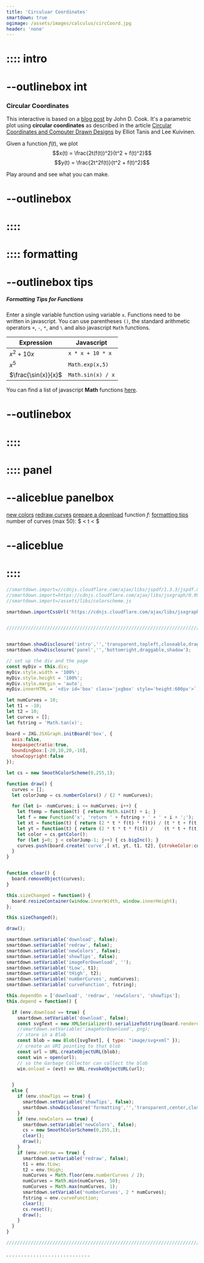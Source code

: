 ```yaml
---
title: 'Circuluar Coordinates'
smartdown: true
ogimage: /assets/images/calculus/circCoord.jpg
header: 'none'
---
```



# :::: intro
# --outlinebox int
### Circular Coordinates
This interactive is based on a [blog post](https://www.johndcook.com/blog/2020/11/09/some-mathematical-art/) by John D. Cook.  It's a parametric plot using **circular coordinates** as described in the article [Circular Coordinates and Computer Drawn Designs](https://www.tandfonline.com/doi/abs/10.1080/0025570X.1979.11976777) by Elliot Tanis and Lee Kuivinen. 

Given a function $f(t)$, we plot
$$x(t) = \frac{2t(f(t))^2}{t^2 + f(t)^2}$$
$$y(t) = \frac{2t^2f(t)}{t^2 + f(t)^2}$$

Play around and see what you can make.  
# --outlinebox
# ::::

# :::: formatting
# --outlinebox tips
##### Formatting Tips for Functions
Enter a single variable function using variable `x`.  Functions need to be written in javascript.  You can use parentheses `()`, the standard arithmetic operators `+`, `-`, `*`, and `\` and also javascript `Math` functions.

| Expression  | Javascript |
| ----------- | ----------- |
| $x^2 + 10x$          | `x * x + 10 * x`       |
| $x^5$                | `Math.exp(x,5)`      |
| $\frac{\sin(x)}{x}$  | `Math.sin(x) / x`    |

You can find a list of javascript **Math** functions [here](https://www.w3schools.com/jsref/jsref_obj_math.asp).
# --outlinebox
# ::::

# :::: panel
# --aliceblue panelbox
[new colors](:=newColors=true) [redraw curves](:=redraw=true) [prepare a download](:=download=true) 
function $f$: [](:?curveFunction) [formatting tips](:=showTips=true)
number of curves (max 50): [](:?numberCurves|number)
[](:?tLow|number) $ < t < $ [](:?tHigh|number)
# --aliceblue
# ::::

```javascript /autoplay/kiosk
//smartdown.import=//cdnjs.cloudflare.com/ajax/libs/jspdf/1.3.3/jspdf.min.js
//smartdown.import=https://cdnjs.cloudflare.com/ajax/libs/jsxgraph/0.99.7/jsxgraphcore.js
//smartdown.import=/assets/libs/colorscheme.js

smartdown.importCssUrl('https://cdnjs.cloudflare.com/ajax/libs/jsxgraph/0.99.7/jsxgraph.css');


//////////////////////////////////////////////////////////////////////////////////////////////////


smartdown.showDisclosure('intro','','transparent,topleft,closeable,draggable,shadow,outline');
smartdown.showDisclosure('panel','','bottomright,draggable,shadow');

// set up the div and the page
const myDiv = this.div;
myDiv.style.width = '100%';
myDiv.style.height = '100%';
myDiv.style.margin = 'auto';
myDiv.innerHTML = `<div id='box' class='jxgbox' style='height:600px'>`;

let numCurves = 10;
let t1 = -10;
let t2 = 10;
let curves = [];
let fstring = 'Math.tan(x)';

board = JXG.JSXGraph.initBoard('box', {
  axis:false, 
  keepaspectratio:true, 
  boundingbox:[-20,10,20,-10],
  showCopyright:false
});

let cs = new SmoothColorScheme(0,255,1);

function draw() {
  curves = [];
  let colorJump = cs.numberColors() / (2 * numCurves);

  for (let i= -numCurves; i <= numCurves; i++) {
    let ftemp = function(t) { return Math.sin(t) + i; }
    let f = new Function('x', 'return ' + fstring + ' + ' + i + ';');
    let xt = function(t) { return (2 * t * f(t) * f(t)) / (t * t + f(t) * f(t)); }
    let yt = function(t) { return (2 * t * t * f(t)) /    (t * t + f(t) * f(t)); }
    let color = cs.getColor();
    for (let j=0; j < colorJump-1; j++) { cs.bigInc(); }
    curves.push(board.create('curve',[ xt, yt, t1, t2], {strokeColor:color,strokeWidth:2}));
  }
}


function clear() {
  board.removeObject(curves);
}

this.sizeChanged = function() {
  board.resizeContainer(window.innerWidth, window.innerHeight);
};

this.sizeChanged();

draw();

smartdown.setVariable('download', false);
smartdown.setVariable('redraw', false);
smartdown.setVariable('newColors', false);
smartdown.setVariable('showTips', false);
smartdown.setVariable('imageForDownload', '');
smartdown.setVariable('tLow', t1);
smartdown.setVariable('tHigh', t2);
smartdown.setVariable('numberCurves', numCurves);
smartdown.setVariable('curveFunction', fstring);

this.dependOn = ['download', 'redraw', 'newColors', 'showTips'];
this.depend = function() {

  if (env.download == true) {
    smartdown.setVariable('download', false);
    const svgText = new XMLSerializer().serializeToString(board.renderer.svgRoot);
    //smartdown.setVariable('imageForDownload', png);
    // store in a Blob
    const blob = new Blob([svgText], { type: "image/svg+xml" });
    // create an URI pointing to that blob
    const url = URL.createObjectURL(blob);
    const win = open(url);
    // so the Garbage Collector can collect the blob
    win.onload = (evt) => URL.revokeObjectURL(url);


  }
  else {
    if (env.showTips == true) {
      smartdown.setVariable('showTips', false);
      smartdown.showDisclosure('formatting','','transparent,center,closeable,draggable,shadow,outline');
    }
    if (env.newColors == true) {
      smartdown.setVariable('newColors', false);
      cs = new SmoothColorScheme(0,255,1);
      clear();
      draw();
    }
    if (env.redraw == true) {
      smartdown.setVariable('redraw', false);
      t1 = env.tLow;
      t2 = env.tHigh;
      numCurves = Math.floor(env.numberCurves / 2);
      numCurves = Math.min(numCurves, 50);
      numCurves = Math.max(numCurves, 1);
      smartdown.setVariable('numberCurves', 2 * numCurves);
      fstring = env.curveFunction;
      clear();
      cs.reset();
      draw();
    }
  }
}

//////////////////////////////////////////////////////////////////////////////////////////////////


```
.
.
.
.
.
.
.
.
.
.
.
.
.
.
.
.
.
.
.
.
.
.
.
.
.
.
.
.
